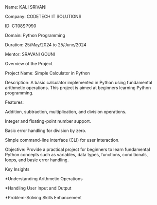 Name: KALI SRIVANI

Company: CODETECH IT SOLUTIONS

ID: CT08SP990

Domain: Python Programming

Duration: 25/May/2024 to 25/June/2024

Mentor: SRAVANI GOUNI

Overview of the Project

Project Name: Simple Calculator in Python

Description:
A basic calculator implemented in Python using fundamental arithmetic operations. This project is aimed at beginners learning Python programming.

Features:

Addition, subtraction, multiplication, and division operations.

Integer and floating-point number support.

Basic error handling for division by zero.

Simple command-line interface (CLI) for user interaction.

Objective: Provide a practical project for beginners to learn fundamental Python concepts such as variables, data types, functions, conditionals, loops, and basic error handling.

Key Insights

*Understanding Arithmetic Operations

*Handling User Input and Output

*Problem-Solving Skills Enhancement

